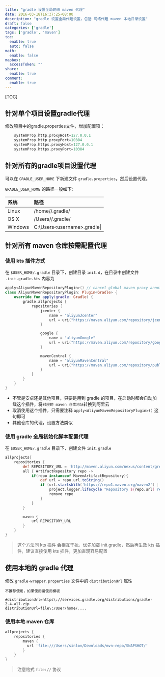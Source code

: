 ```yaml
---
title: "gradle 设置全局网络 maven 代理"
date: 2016-03-18T16:37:25+08:00
description: "gradle 设置全局代理设置，包括 网络代理 maven 本地目录设置"
draft: false
categories: ['gradle']
tags: ['gradle', 'maven']
toc:
  enable: true
  auto: false
math:
  enable: false
mapbox:
  accessToken: ""
share:
  enable: true
comment:
  enable: true
---
```


[TOC]

## 针对单个项目设置gradle代理

修改项目中的gradle.properties文件，增加配置项：

```gradle
    systemProp.http.proxyHost=127.0.0.1
    systemProp.http.proxyPort=10384
    systemProp.https.proxyHost=127.0.0.1
    systemProp.https.proxyPort=10384
```

## 针对所有的gradle项目设置代理

可以在 `GRADLE_USER_HOME` 下新建文件 `gradle.properties`，然后设置代理。

`GRADLE_USER_HOME` 的路径一般如下:

|系统|路径|
|:--|:--|
|Linux|/home/<username>/.gradle/|
|OS X|/Users/<username>/.gradle/|
|Windows|C:\Users\<username>\.gradle\|

## 针对所有 maven 仓库按需配置代理

### 使用 kts 插件方式

在 `$USER_HOME/.gradle` 目录下，创建目录 `init.d`，在目录中创建文件 `.init.gradle.kts` 内容为

```kotlin
apply<AliyunMavenRepositoryPlugin>() // cancel global maven proxy annotation this line
class AliyunMavenRepositoryPlugin: Plugin<Gradle> {
    override fun apply(gradle: Gradle) {
        gradle.allprojects {
            repositories {
                jcenter {
                    name = "aliyunJcenter"
                    url = uri("https://maven.aliyun.com/repository/jcenter")
                }

                google {
                    name = "aliyunGoogle"
                    url = uri("https://maven.aliyun.com/repository/google")
                }

                mavenCentral {
                    name = "aliyunMavenCentral"
                    url = uri("https://maven.aliyun.com/repository/public")
                }
            }
        }
    }
}

```

- 不管是安卓还是其他项目，只要是用到 gradle 的项目，在启动时都会自动加载这个插件，将`对应的 maven 仓库地址`转换到阿里云
- 取消使用这个插件，只需要注释 `apply<AliyunMavenRepositoryPlugin>()` 这句即可
- 其他仓库的代理，设置方法类似

### 使用 gradle 全局初始化脚本配置代理

在 `$USER_HOME/.gradle` 目录下，创建文件 `init.gradle`

```groovy
allprojects{
    repositories {
        def REPOSITORY_URL = 'http://maven.aliyun.com/nexus/content/groups/public/'
        all { ArtifactRepository repo ->
            if(repo instanceof MavenArtifactRepository){
                def url = repo.url.toString()
                if (url.startsWith('https://repo1.maven.org/maven2') || url.startsWith('https://jcenter.bintray.com/')) {
                    project.logger.lifecycle "Repository ${repo.url} replaced by $REPOSITORY_URL."
                    remove repo
                }
            }
        }

        maven {
            url REPOSITORY_URL
        }
    }
}
```

> 这个方法同 kts 插件 会相互干扰，优先加载 init.gradle，然后再生效 kts 插件，建议直接使用 kts 插件，更加直观容易配置

## 使用本地的 gradle 代理

修改 `gradle-wrapper.properties` 文件中的 `distributionUrl` 属性

`不推荐使用，如果使用请使用模板`

```properties
#distributionUrl=https\://services.gradle.org/distributions/gradle-2.4-all.zip
distributionUrl=file\:/User/home/....
```

### 使用本地 maven 仓库

```groovy
allprojects {
    repositories {
        maven {
          url 'file:///Users/sinlov/Downloads/mvn-repo/SNAPSHOT/'
        }
    }
}
```

> 注意格式 `file://` 协议
